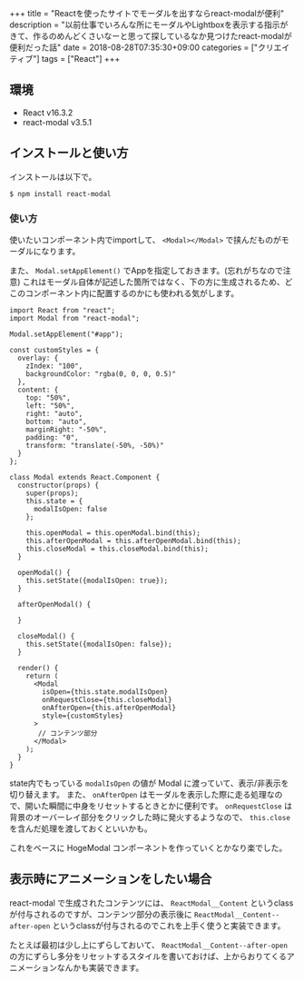 +++
title = "Reactを使ったサイトでモーダルを出すならreact-modalが便利"
description = "以前仕事でいろんな所にモーダルやLightboxを表示する指示がきて、作るのめんどくさいなーと思って探しているなか見つけたreact-modalが便利だった話"
date = 2018-08-28T07:35:30+09:00
categories = ["クリエイティブ"]
tags = ["React"]
+++



## 環境

- React v16.3.2
- react-modal v3.5.1

## インストールと使い方

インストールは以下で。

```
$ npm install react-modal
```

### 使い方

使いたいコンポーネント内でimportして、 ``<Modal></Modal>`` で挟んだものがモーダルになります。 

また、 ``Modal.setAppElement()`` でAppを指定しておきます。(忘れがちなので注意)
これはモーダル自体が記述した箇所ではなく、下の方に生成されるため、どこのコンポーネント内に配置するのかにも使われる気がします。

```
import React from "react";
import Modal from "react-modal";

Modal.setAppElement("#app");

const customStyles = {
  overlay: {
    zIndex: "100",
    backgroundColor: "rgba(0, 0, 0, 0.5)"
  },
  content: {
    top: "50%",
    left: "50%",
    right: "auto",
    bottom: "auto",
    marginRight: "-50%",
    padding: "0",
    transform: "translate(-50%, -50%)"
  }
};

class Modal extends React.Component {
  constructor(props) {
    super(props);
    this.state = {
      modalIsOpen: false
    };

    this.openModal = this.openModal.bind(this);
    this.afterOpenModal = this.afterOpenModal.bind(this);
    this.closeModal = this.closeModal.bind(this);
  }

  openModal() {
    this.setState({modalIsOpen: true});
  }
 
  afterOpenModal() {
    
  }
 
  closeModal() {
    this.setState({modalIsOpen: false});
  }

  render() {
    return (
      <Modal
        isOpen={this.state.modalIsOpen}
        onRequestClose={this.closeModal}
        onAfterOpen={this.afterOpenModal}
        style={customStyles}
      >
       // コンテンツ部分
      </Modal>
    );
  }
}
```

state内でもっている ``modalIsOpen`` の値が Modal に渡っていて、表示/非表示を切り替えます。
また、 ``onAfterOpen`` はモーダルを表示した際に走る処理なので、開いた瞬間に中身をリセットするときとかに便利です。
``onRequestClose`` は背景のオーバーレイ部分をクリックした時に発火するようなので、 ``this.close`` を含んだ処理を渡しておくといいかも。

これをベースに HogeModal コンポーネントを作っていくとかなり楽でした。

## 表示時にアニメーションをしたい場合
react-modal で生成されたコンテンツには、 ``ReactModal__Content`` というclassが付与されるのですが、コンテンツ部分の表示後に ``ReactModal__Content--after-open`` というclassが付与されるのでこれを上手く使うと実装できます。

たとえば最初は少し上にずらしておいて、 ``ReactModal__Content--after-open`` の方にずらし多分をリセットするスタイルを書いておけば、上からおりてくるアニメーションなんかも実装できます。
